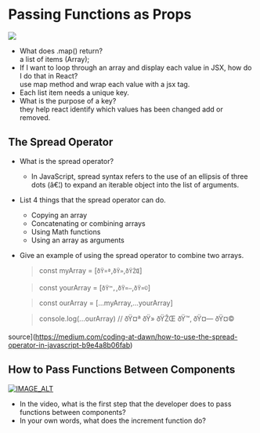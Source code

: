 
# Passing Functions as Props



![](https://miro.medium.com/max/2000/1*24ayqOY008AvW_VmkqsYdA.png) 

- What does .map() return?  
a list of items (Array);
- If I want to loop through an array and display each value in JSX, how do I do that in React?  
use map method and wrap each value with a jsx tag.
- Each list item needs a unique key.
- What is the purpose of a key?  
they help react identify which values has been changed add or removed. 

## The Spread Operator

* What is the spread operator?
    - In JavaScript, spread syntax refers to the use of an ellipsis of three dots (â€¦) to expand an iterable object into the list of arguments.
* List 4 things that the spread operator can do.
    - Copying an array
    - Concatenating or combining arrays
    - Using Math functions
    - Using an array as arguments
* Give an example of using the spread operator to combine two arrays.
    > const myArray = [`ðŸ¤ª`,`ðŸ»`,`ðŸŽŒ`]

    > const yourArray = [`ðŸ™‚`,`ðŸ¤—`,`ðŸ¤©`]

    > const ourArray = [...myArray,...yourArray]

    > console.log(...ourArray) // ðŸ¤ª ðŸ» ðŸŽŒ ðŸ™‚ ðŸ¤— ðŸ¤©


source](https://medium.com/coding-at-dawn/how-to-use-the-spread-operator-in-javascript-b9e4a8b06fab)

## How to Pass Functions Between Components
[![IMAGE_ALT](https://img.youtube.com/vi/c05OL7XbwXU/0.jpg/default.jpg)](https://www.youtube.com/watch?v=c05OL7XbwXU)
* In the video, what is the first step that the developer does to pass functions between components?
* In your own words, what does the increment function do?
